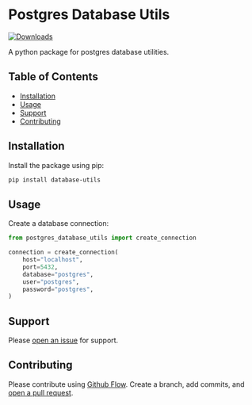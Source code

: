 # Postgres Database Utils

[![Downloads](https://static.pepy.tech/personalized-badge/postgres-database-utils?period=total&units=none&left_color=grey&right_color=blue&left_text=Downloads)](https://pepy.tech/project/postgres-database-utils)

A python package for postgres database utilities.

## Table of Contents

- [Installation](#installation)
- [Usage](#usage)
- [Support](#support)
- [Contributing](#contributing)

## Installation

Install the package using pip:

```sh
pip install database-utils
```

## Usage

Create a database connection:
```python
from postgres_database_utils import create_connection

connection = create_connection(
    host="localhost",
    port=5432,
    database="postgres",
    user="postgres",
    password="postgres",
)
```

## Support

Please [open an issue](https://github.com/apinanyogaratnam/postgres-database-utils/issues/new) for support.

## Contributing

Please contribute using [Github Flow](https://guides.github.com/introduction/flow/). Create a branch, add commits, and [open a pull request](https://github.com/apinanyogaratnam/postgres-database-utils/compare/).

<!-- TODO: remove parameters from create_connection except postgres credentials on next version update -->
